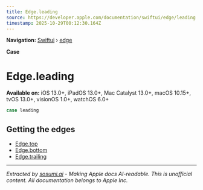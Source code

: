 ```yaml
---
title: Edge.leading
source: https://developer.apple.com/documentation/swiftui/edge/leading
timestamp: 2025-10-29T00:12:30.164Z
---
```


**Navigation:** [Swiftui](/documentation/swiftui) › [edge](/documentation/swiftui/edge)

**Case**

# Edge.leading

**Available on:** iOS 13.0+, iPadOS 13.0+, Mac Catalyst 13.0+, macOS 10.15+, tvOS 13.0+, visionOS 1.0+, watchOS 6.0+

```swift
case leading
```

## Getting the edges

- [Edge.top](/documentation/swiftui/edge/top)
- [Edge.bottom](/documentation/swiftui/edge/bottom)
- [Edge.trailing](/documentation/swiftui/edge/trailing)

---

*Extracted by [sosumi.ai](https://sosumi.ai) - Making Apple docs AI-readable.*
*This is unofficial content. All documentation belongs to Apple Inc.*
